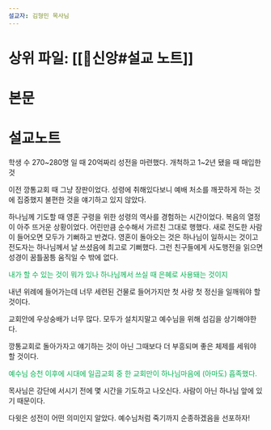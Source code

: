 ```yaml
---
설교자: 김형민 목사님
---
```

# 상위 파일: [[🧭신앙#설교 노트]]

# 본문


# 설교노트
학생 수 270~280명 일 때 20억짜리 성전을 마련했다.
개척하고 1~2년 됐을 때 매입한 것

이전 깡통교회 때 그냥 장판이었다.
성령에 취해있다보니 예배 처소를 깨끗하게 하는 것에 집중했지 불편한 것을 얘기하고 있지 않았다.

하나님께 기도할 때 영혼 구령을 위한 성령의 역사를 경험하는 시간이었다.
복음의 열정이 아주 뜨거운 상황이었다.
어린만큼 순수해서 가르친 그대로 행했다.
새로 전도한 사람이 들어오면 모두가 기뻐하고 반겼다.
영혼이 돌아오는 것은 하나님이 일하시는 것이고 전도자는 하나님께서 날 쓰셨음에 최고로 기뻐했다.
그런 친구들에게 사도행전을 읽으면 성경이 꿈틀꿈틍 움직일 수 밖에 없다.

<font color="#00b050">내가 할 수 있는 것이 뭐가 있나 하나님께서 쓰실 때 은혜로 사용돼는 것이지</font>

내년 위례에 들어가는데 너무 세련된 건물로 들어가지만 첫 사랑 첫 정신을 일깨워야 할 것이다.

교회안에 우상숭배가 너무 많다.
모두가 설치지말고 예수님을 위해 섬김을 상기해야한다.

깡통교회로 돌아가자고 얘기하는 것이 아닌 그때보다 더 부흥되며 좋은 체제를 세워야 할 것이다.

<font color="#00b050">예수님 승천 이후에 시대에 일곱교회 중 한 교회만이 하나님마음에 (아마도) 흡족했다.</font>

목사님은 강단에 서시기 전에 몇 시간을 기도하고 나오신다.
사람이 아닌 하나님 앞에 있기 때문이다.

다윗은 성전이 어떤 의미인지 알았다.
예수님처럼 죽기까지 순종하겠음을 선포하자!

